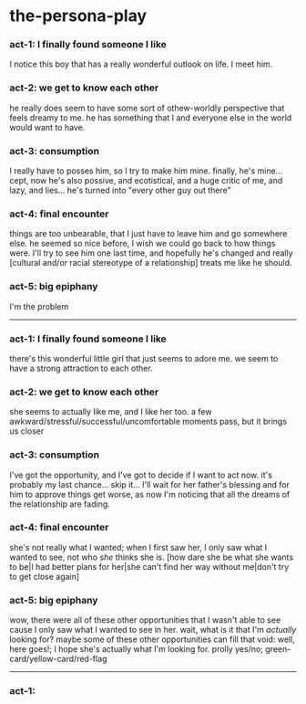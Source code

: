 # the-persona-play

### act-1: I finally found someone I like
I notice this boy that has a really wonderful outlook on life.
I meet him.

### act-2: we get to know each other
he really does seem to have some sort of othew-worldly perspective that feels dreamy to me.
he has something that I and everyone else in the world would want to have.

### act-3: consumption
I really have to posses him, so I try to make him mine.
finally, he's mine...
cept, now he's also possive, and ecotistical, and a huge critic of me, and lazy, and lies...
he's turned into "every other guy out there"

### act-4: final encounter
things are too unbearable, that I just have to leave him and go somewhere else.
he seemed so nice before, I wish we could go back to how things were.
I'll try to see him one last time, and hopefully he's changed and really [cultural and/or racial stereotype of a relationship] treats me like he should.

### act-5: big epiphany
I'm the problem

---

### act-1: I finally found someone I like
there's this wonderful little girl that just seems to adore me.
we seem to have a strong attraction to each other.

### act-2: we get to know each other
she seems to actually like me, and I like her too.
a few awkward/stressful/successful/uncomfortable moments pass, but it brings us closer

### act-3: consumption
I've got the opportunity, and I've got to decide if I want to act now.
it's probably my last chance...
skip it... I'll wait for her father's blessing and for him to approve
things get worse, as now I'm noticing that all the dreams of the relationship are fading.

### act-4: final encounter
she's not really what I wanted;
when I first saw her, I only saw what I wanted to see, not who *she* thinks she is.
[how dare she be what she wants to be|I had better plans for her|she can't find her way without me|don't try to get close again]

### act-5: big epiphany
wow, there were all of these other opportunities that I wasn't able to see cause I only saw what I wanted to see in her.
wait, what is it that I'm *actually* looking for?
maybe some of these other opportunities can fill that void: well, here goes!; I hope she's actually what I'm looking for.
prolly yes/no; green-card/yellow-card/red-flag

---

### act-1:
